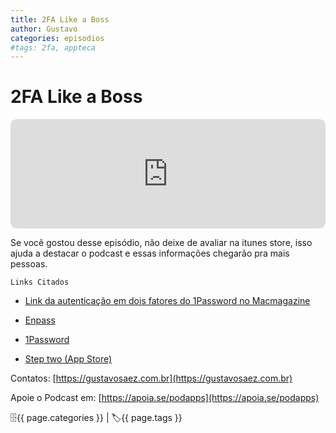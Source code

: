 ```yaml
---
title: 2FA Like a Boss
author: Gustavo 
categories: episodios
#tags: 2fa, appteca
---
```


# 2FA Like a Boss

<iframe allow="autoplay *; encrypted-media *; fullscreen *; clipboard-write" frameborder="0" height="175" style="width:100%;max-width:660px;overflow:hidden;border-radius:10px;" sandbox="allow-forms allow-popups allow-same-origin allow-scripts allow-storage-access-by-user-activation allow-top-navigation-by-user-activation" src="https://embed.podcasts.apple.com/us/podcast/podapps/id1434188907?i=1000419054555&theme=auto"></iframe>

Se você gostou desse episódio, não deixe de avaliar na itunes store, isso ajuda a destacar o podcast e essas informações chegarão pra mais pessoas.

```Links Citados```

- [Link da autenticação em dois fatores do 1Password no Macmagazine](https://macmagazine.com.br/2018/05/23/video-usando-autenticacao-de-dois-fatores-com-o-app-1password/)

- [Enpass](https://enpass.io)

- [1Password](http://1password.com)

- [Step two (App Store)](http://itunes.apple.com/br/app/step-two/id1291130842)

Contatos: [https://gustavosaez.com.br](https://gustavosaez.com.br)

Apoie o Podcast em: [https://apoia.se/podapps](https://apoia.se/podapps)

🗄️{{ page.categories }} | 🏷️{{ page.tags }}